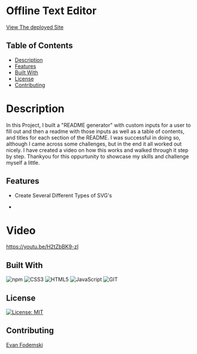 # Offline Text Editor

[View The deployed Site](https://text-editors-are-cool.onrender.com)

## Table of Contents
- [Description](#description)
- [Features](#features)
- [Built With](#built-with)
- [License](#license)
- [Contributing](#contributing)


# Description
In this Project, I built a "README generator" with custom inputs for a user to fill out and then a readme with those inputs as well as a table of contents, and titles for each section of the README. I was successful in doing so, although I came across some challenges, but in the end it all worked out nicely. I have created a video on how this works and walked through it step by step. Thankyou for this oppurtunity to showcase my skills and challenge myself a little.


## Features
- Create Several Different Types of SVG's

- 
# Video
https://youtu.be/H2tZbBK9-zI


## Built With


![npm](https://img.shields.io/badge/npm-CB3837?style=for-the-badge&logo=npm&logoColor=white)
![CSS3](https://img.shields.io/badge/CSS3-1572B6?style=for-the-badge&logo=css3&logoColor=white)
![HTML5](https://img.shields.io/badge/HTML5-E34F26?style=for-the-badge&logo=html5&logoColor=white)
![JavaScript](https://img.shields.io/badge/JavaScript-323330?style=for-the-badge&logo=javascript&logoColor=F7DF1E)
![GIT](https://img.shields.io/badge/GIT-E44C30?style=for-the-badge&logo=git&logoColor=white)








## License
[![License: MIT](https://img.shields.io/badge/License-MIT-yellow.svg)](https://opensource.org/licenses/MIT)


## Contributing
[Evan Fodemski](https://github.com/EvanFodemski)






